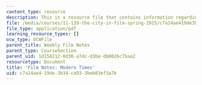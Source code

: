 ```yaml
---
content_type: resource
description: This is a resource file that contains information regarding modern times.
file: /media/courses/11-139-the-city-in-film-spring-2015/c7a14ae419de3b34ca933beb03ef3a7b_MIT11_139S15_ModernTimes.pdf
file_type: application/pdf
learning_resource_types: []
ocw_type: OCWFile
parent_title: Weekly Film Notes
parent_type: CourseSection
parent_uid: 1d158212-0d36-a7dc-d3be-db0026c7baa2
resourcetype: Document
title: 'Film Notes: Modern Times'
uid: c7a14ae4-19de-3b34-ca93-3beb03ef3a7b
---
```

